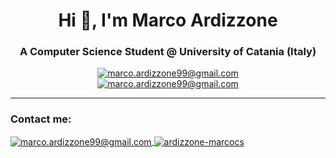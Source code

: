 <h1 align="center">Hi 👋, I'm Marco Ardizzone</h1>
<h3 align="center">A Computer Science Student @ University of Catania (Italy)</h3>

<p align="center">
   <a href="https://github.com/marco-ardi"> <img src="https://github-readme-stats.vercel.app/api?username=marco-ardi&show_icons=true&count_private=true&theme=radical" alt="marco.ardizzone99@gmail.com"></a><br>
  <a href="https://github.com/marco-ardi"> <img  src="https://github-readme-stats.vercel.app/api/top-langs/?username=marco-ardi&layout=compact&theme=radical" alt="marco.ardizzone99@gmail.com"></a>
</p>

<!--
[![Marco Ardizzone's github stats](https://github-readme-stats.vercel.app/api?username=marco-ardi&show_icons=true&count_private=true&theme=radical)](https://github.com/marco-ardi)

[![Top Langs](https://github-readme-stats.vercel.app/api/top-langs/?username=marco-ardi&layout=compact&theme=radical)](https://github.com/marco-ardi)
-->
***

<h3 align="left">Contact me:</h3>
<p align="left">
<a href="mailto:marco.ardizzone99@gmail.com" target="_blank"> <img style=" padding-right=50px;" align="center" src="https://user-images.githubusercontent.com/50525101/136530502-6214c692-ce46-4bef-8616-864c5692044a.png" alt="marco.ardizzone99@gmail.com" heigth="30" width="40"> </a>
<a href="https://linkedin.com/in/ardizzone-marcocs" target="_blank"><img align="center" src="https://cdn-icons.flaticon.com/png/512/3536/premium/3536505.png?token=exp=1633685967~hmac=a2932d378c21b8be96c6de6234870b2b" alt="ardizzone-marcocs" height="40" width="40" /></a>
</p>
<!--
<h3 align="left">Languages and Tools:</h3> 
<p align="left"> <a href="https://www.cprogramming.com/" target="_blank"> <img src="https://raw.githubusercontent.com/devicons/devicon/master/icons/c/c-original.svg" alt="c" width="40" height="40"/> </a> <a href="https://www.w3schools.com/cpp/" target="_blank"> <img src="https://raw.githubusercontent.com/devicons/devicon/master/icons/cplusplus/cplusplus-original.svg" alt="cplusplus" width="40" height="40"/> </a> <a href="https://www.w3schools.com/cs/" target="_blank"> <img src="https://raw.githubusercontent.com/devicons/devicon/master/icons/csharp/csharp-original.svg" alt="csharp" width="40" height="40"/> </a> <a href="https://www.docker.com/" target="_blank"> <img src="https://raw.githubusercontent.com/devicons/devicon/master/icons/docker/docker-original-wordmark.svg" alt="docker" width="40" height="40"/> </a> <a href="https://www.elastic.co" target="_blank"> <img src="https://www.vectorlogo.zone/logos/elastic/elastic-icon.svg" alt="elasticsearch" width="40" height="40"/> </a> <a href="https://git-scm.com/" target="_blank"> <img src="https://www.vectorlogo.zone/logos/git-scm/git-scm-icon.svg" alt="git" width="40" height="40"/> </a> <a href="https://www.java.com" target="_blank"> <img src="https://raw.githubusercontent.com/devicons/devicon/master/icons/java/java-original.svg" alt="java" width="40" height="40"/> </a> <a href="https://kafka.apache.org/" target="_blank"> <img src="https://www.vectorlogo.zone/logos/apache_kafka/apache_kafka-icon.svg" alt="kafka" width="40" height="40"/> </a> <a href="https://www.elastic.co/kibana" target="_blank"> <img src="https://www.vectorlogo.zone/logos/elasticco_kibana/elasticco_kibana-icon.svg" alt="kibana" width="40" height="40"/> </a> <a href="https://laravel.com/" target="_blank"> <img src="https://raw.githubusercontent.com/devicons/devicon/master/icons/laravel/laravel-plain-wordmark.svg" alt="laravel" width="40" height="40"/> </a> <a href="https://www.linux.org/" target="_blank"> <img src="https://raw.githubusercontent.com/devicons/devicon/master/icons/linux/linux-original.svg" alt="linux" width="40" height="40"/> </a> <a href="https://www.mysql.com/" target="_blank"> <img src="https://raw.githubusercontent.com/devicons/devicon/master/icons/mysql/mysql-original-wordmark.svg" alt="mysql" width="40" height="40"/> </a> <a href="https://opencv.org/" target="_blank"> <img src="https://www.vectorlogo.zone/logos/opencv/opencv-icon.svg" alt="opencv" width="40" height="40"/> </a> <a href="https://www.php.net" target="_blank"> <img src="https://raw.githubusercontent.com/devicons/devicon/master/icons/php/php-original.svg" alt="php" width="40" height="40"/> </a> <a href="https://www.python.org" target="_blank"> <img src="https://raw.githubusercontent.com/devicons/devicon/master/icons/python/python-original.svg" alt="python" width="40" height="40"/> </a> <a href="https://spring.io/" target="_blank"> <img src="https://www.vectorlogo.zone/logos/springio/springio-icon.svg" alt="spring" width="40" height="40"/> </a> <a href="https://unity.com/" target="_blank"> <img src="https://www.vectorlogo.zone/logos/unity3d/unity3d-icon.svg" alt="unity" width="40" height="40"/></a></p>
